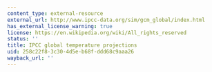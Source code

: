 ```yaml
---
content_type: external-resource
external_url: http://www.ipcc-data.org/sim/gcm_global/index.html
has_external_license_warning: true
license: https://en.wikipedia.org/wiki/All_rights_reserved
status: ''
title: IPCC global temperature projections
uid: 258c22f8-3c30-4d5e-b68f-ddd68c9aaa26
wayback_url: ''
---
```

